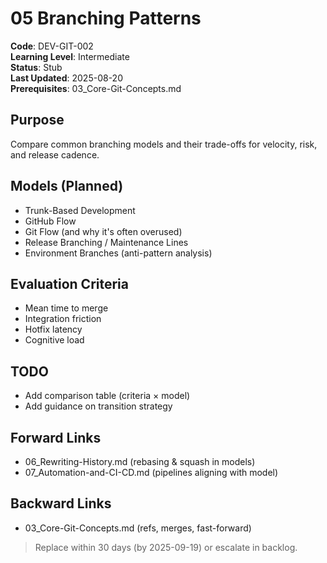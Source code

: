 # 05 Branching Patterns

**Code**: DEV-GIT-002  
**Learning Level**: Intermediate  
**Status**: Stub  
**Last Updated**: 2025-08-20  
**Prerequisites**: 03_Core-Git-Concepts.md  

## Purpose

Compare common branching models and their trade-offs for velocity, risk, and release cadence.

## Models (Planned)

- Trunk-Based Development
- GitHub Flow
- Git Flow (and why it's often overused)
- Release Branching / Maintenance Lines
- Environment Branches (anti-pattern analysis)

## Evaluation Criteria

- Mean time to merge
- Integration friction
- Hotfix latency
- Cognitive load

## TODO

- Add comparison table (criteria × model)
- Add guidance on transition strategy

## Forward Links

- 06_Rewriting-History.md (rebasing & squash in models)
- 07_Automation-and-CI-CD.md (pipelines aligning with model)

## Backward Links

- 03_Core-Git-Concepts.md (refs, merges, fast-forward)

> Replace within 30 days (by 2025-09-19) or escalate in backlog.
